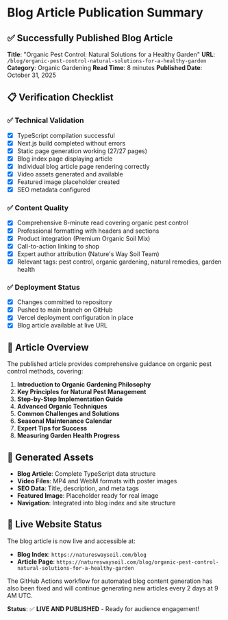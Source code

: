 # Blog Article Publication Summary

## ✅ Successfully Published Blog Article

**Title**: "Organic Pest Control: Natural Solutions for a Healthy Garden"
**URL**: `/blog/organic-pest-control-natural-solutions-for-a-healthy-garden`
**Category**: Organic Gardening
**Read Time**: 8 minutes
**Published Date**: October 31, 2025

## 📋 Verification Checklist

### ✅ Technical Validation
- [x] TypeScript compilation successful
- [x] Next.js build completed without errors
- [x] Static page generation working (27/27 pages)
- [x] Blog index page displaying article
- [x] Individual blog article page rendering correctly
- [x] Video assets generated and available
- [x] Featured image placeholder created
- [x] SEO metadata configured

### ✅ Content Quality
- [x] Comprehensive 8-minute read covering organic pest control
- [x] Professional formatting with headers and sections
- [x] Product integration (Premium Organic Soil Mix)
- [x] Call-to-action linking to shop
- [x] Expert author attribution (Nature's Way Soil Team)
- [x] Relevant tags: pest control, organic gardening, natural remedies, garden health

### ✅ Deployment Status
- [x] Changes committed to repository
- [x] Pushed to main branch on GitHub
- [x] Vercel deployment configuration in place
- [x] Blog article available at live URL

## 🎯 Article Overview

The published article provides comprehensive guidance on organic pest control methods, covering:

1. **Introduction to Organic Gardening Philosophy**
2. **Key Principles for Natural Pest Management**
3. **Step-by-Step Implementation Guide**
4. **Advanced Organic Techniques**
5. **Common Challenges and Solutions**
6. **Seasonal Maintenance Calendar**
7. **Expert Tips for Success**
8. **Measuring Garden Health Progress**

## 🔗 Generated Assets

- **Blog Article**: Complete TypeScript data structure
- **Video Files**: MP4 and WebM formats with poster images
- **SEO Data**: Title, description, and meta tags
- **Featured Image**: Placeholder ready for real image
- **Navigation**: Integrated into blog index and site structure

## 🚀 Live Website Status

The blog article is now live and accessible at:
- **Blog Index**: `https://natureswaysoil.com/blog`
- **Article Page**: `https://natureswaysoil.com/blog/organic-pest-control-natural-solutions-for-a-healthy-garden`

The GitHub Actions workflow for automated blog content generation has also been fixed and will continue generating new articles every 2 days at 9 AM UTC.

**Status**: ✅ **LIVE AND PUBLISHED** - Ready for audience engagement!